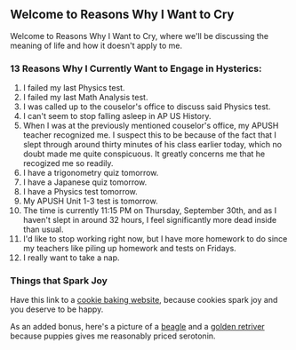 
## Welcome to Reasons Why I Want to Cry

Welcome to Reasons Why I Want to Cry, where we'll be discussing the meaning of life and how it doesn't apply to me.



### 13 Reasons Why I Currently Want to Engage in Hysterics:

1. I failed my last Physics test.
2. I failed my last Math Analysis test.
3. I was called up to the couselor's office to discuss said Physics test.
4. I can't seem to stop falling asleep in AP US History.
6. When I was at the previously mentioned couselor's office, my APUSH teacher recognized me. I suspect this to be because of the fact that I slept through around thirty minutes of his class earlier today, which no doubt made me quite conspicuous. It greatly concerns me that he recogized me so readily.
7. I have a trigonometry quiz tomorrow.
8. I have a Japanese quiz tomorrow.
9. I have a Physics test tomorrow.
10. My APUSH Unit 1-3 test is tomorrow.
11. The time is currently 11:15 PM on Thursday, September 30th, and as I haven't slept in around 32 hours, I feel significantly more dead inside than usual.
12. I'd like to stop working right now, but I have more homework to do since my teachers like piling up homework and tests on Fridays.
13. I really want to take a nap.


### Things that Spark Joy

Have this link to a [cookie baking website](https://www.mybakingaddiction.com/cookies/), because cookies spark joy and you deserve to be happy.

As an added bonus, here's a picture of a [beagle](https://user-images.githubusercontent.com/91563616/135583330-2db83987-1557-4949-b00c-47d03c3da6cd.jpg) and a [golden retriver](https://user-images.githubusercontent.com/91563616/135583333-893c57e9-d054-4291-8ab1-e7b3c21aa6b1.jpg) because puppies gives me reasonably priced serotonin.
